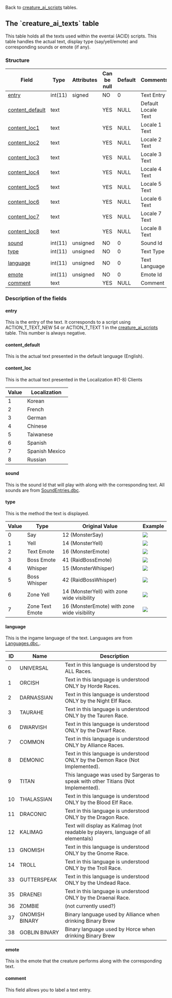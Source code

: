 Back to [creature\_ai\_scripts](creature_ai_scripts) tables.

## The \`creature\_ai\_texts\` table

This table holds all the texts used within the eventai (ACID) scripts.
This table handles the actual text, display type (say/yell/emote) and
corresponding sounds or emote (if any).

### Structure

| Field                                                 | Type    | Attributes | Can be null | Default | Comments            |
| ----------------------------------------------------- | ------- | ---------- | ----------- | ------- | ------------------- |
| [entry](creature_ai_texts#entry)                      | int(11) | signed     | NO          | 0       | Text Entry          |
| [content\_default](creature_ai_texts#content_default) | text    |            | YES         | NULL    | Default Locale Text |
| [content\_loc1](creature_ai_texts#content_loc)        | text    |            | YES         | NULL    | Locale 1 Text       |
| [content\_loc2](creature_ai_texts#content_loc)        | text    |            | YES         | NULL    | Locale 2 Text       |
| [content\_loc3](creature_ai_texts#content_loc)        | text    |            | YES         | NULL    | Locale 3 Text       |
| [content\_loc4](creature_ai_texts#content_loc)        | text    |            | YES         | NULL    | Locale 4 Text       |
| [content\_loc5](creature_ai_texts#content_loc)        | text    |            | YES         | NULL    | Locale 5 Text       |
| [content\_loc6](creature_ai_texts#content_loc)        | text    |            | YES         | NULL    | Locale 6 Text       |
| [content\_loc7](creature_ai_texts#content_loc)        | text    |            | YES         | NULL    | Locale 7 Text       |
| [content\_loc8](creature_ai_texts#content_loc)        | text    |            | YES         | NULL    | Locale 8 Text       |
| [sound](creature_ai_texts#sound)                      | int(11) | unsigned   | NO          | 0       | Sound Id            |
| [type](creature_ai_texts#type)                        | int(11) | unsigned   | NO          | 0       | Text Type           |
| [language](creature_ai_texts#language)                | int(11) | unsigned   | NO          | 0       | Text Language       |
| [emote](creature_ai_texts#emote)                      | int(11) | unsigned   | NO          | 0       | Emote Id            |
| [comment](creature_ai_texts#comment)                  | text    |            | YES         | NULL    | Comment             |

### Description of the fields

#### entry

This is the entry of the text. It corresponds to a script using
ACTION\_T\_TEXT\_NEW 54 or ACTION\_T\_TEXT 1 in the
[creature\_ai\_scripts](creature_ai_scripts) table. This number is
always negative.

#### content\_default

This is the actual text presented in the default language (English).

#### content\_loc

This is the actual text presented in the Localization \#(1-8) Clients

| Value | Localization   |
| ----- | -------------- |
| 1     | Korean         |
| 2     | French         |
| 3     | German         |
| 4     | Chinese        |
| 5     | Taiwanese      |
| 6     | Spanish        |
| 7     | Spanish Mexico |
| 8     | Russian        |

#### sound

This is the sound Id that will play with along with the corresponding
text. All sounds are from [SoundEntries.dbc](SoundEntries.dbc).

#### type

This is the method the text is displayed.

| Value | Type            | Original Value                              | Example                                                                                                                                                                                                                                                                                                                                                                                                                                                        |
| ----- | --------------- | ------------------------------------------- | -------------------------------------------------------------------------------------------------------------------------------------------------------------------------------------------------------------------------------------------------------------------------------------------------------------------------------------------------------------------------------------------------------------------------------------------------------------- |
| 0     | Say             | 12 (MonsterSay)                             | ![](https://api.media.atlassian.com/file/4bb2a4e1-1fdf-4491-8bfb-ffa4dd9c53d1/binary?token=eyJhbGciOiJIUzI1NiJ9.eyJpc3MiOiJmNDFkYTNhMC00MmQ0LTRlNmMtOTFmYS1lNjBlM2UyYzY0ZmYiLCJhY2Nlc3MiOnsidXJuOmZpbGVzdG9yZTpmaWxlOjRiYjJhNGUxLTFmZGYtNDQ5MS04YmZiLWZmYTRkZDljNTNkMSI6WyJyZWFkIl19LCJleHAiOjE2MDg2NDE1MzksIm5iZiI6MTYwODU1ODU1OX0.c3j1IaBEyX8J9Jds2oHu2N9U9iiUIl6dJU6wamkoERk&client=f41da3a0-42d4-4e6c-91fa-e60e3e2c64ff&name=Say.png&max-age=2940)         |
| 1     | Yell            | 14 (MonsterYell)                            | ![](https://api.media.atlassian.com/file/62e7a89e-2f8f-494a-96ac-87f5ca116a08/binary?token=eyJhbGciOiJIUzI1NiJ9.eyJpc3MiOiJmNDFkYTNhMC00MmQ0LTRlNmMtOTFmYS1lNjBlM2UyYzY0ZmYiLCJhY2Nlc3MiOnsidXJuOmZpbGVzdG9yZTpmaWxlOjYyZTdhODllLTJmOGYtNDk0YS05NmFjLTg3ZjVjYTExNmEwOCI6WyJyZWFkIl19LCJleHAiOjE2MDg2NDE1MzksIm5iZiI6MTYwODU1ODU1OX0.0arnB76K2yH988x2Vt-0TozgDNAZurEUc7tHnfsz824&client=f41da3a0-42d4-4e6c-91fa-e60e3e2c64ff&name=Yell.png&max-age=2940)        |
| 2     | Text Emote      | 16 (MonsterEmote)                           | ![](https://api.media.atlassian.com/file/3e5105dc-a309-4147-95b2-cb814a52c247/binary?token=eyJhbGciOiJIUzI1NiJ9.eyJpc3MiOiJmNDFkYTNhMC00MmQ0LTRlNmMtOTFmYS1lNjBlM2UyYzY0ZmYiLCJhY2Nlc3MiOnsidXJuOmZpbGVzdG9yZTpmaWxlOjNlNTEwNWRjLWEzMDktNDE0Ny05NWIyLWNiODE0YTUyYzI0NyI6WyJyZWFkIl19LCJleHAiOjE2MDg2NDE1MzksIm5iZiI6MTYwODU1ODU1OX0.vYh2axnaLgbe9Jp_JFBravCvSgt39DJAM5uvzCCYgT0&client=f41da3a0-42d4-4e6c-91fa-e60e3e2c64ff&name=Emote.png&max-age=2940)       |
| 3     | Boss Emote      | 41 (RaidBossEmote)                          | ![](https://api.media.atlassian.com/file/73565156-c9d9-442c-97a4-6bfdf41f6eaa/binary?token=eyJhbGciOiJIUzI1NiJ9.eyJpc3MiOiJmNDFkYTNhMC00MmQ0LTRlNmMtOTFmYS1lNjBlM2UyYzY0ZmYiLCJhY2Nlc3MiOnsidXJuOmZpbGVzdG9yZTpmaWxlOjczNTY1MTU2LWM5ZDktNDQyYy05N2E0LTZiZmRmNDFmNmVhYSI6WyJyZWFkIl19LCJleHAiOjE2MDg2NDE1MzksIm5iZiI6MTYwODU1ODU1OX0.k0iyrjALeooxc6b9q2UZxH-FHxuPqjHiytj9ovAqVJs&client=f41da3a0-42d4-4e6c-91fa-e60e3e2c64ff&name=BossEmote.png&max-age=2940)   |
| 4     | Whisper         | 15 (MonsterWhisper)                         | ![](https://api.media.atlassian.com/file/f083d843-9783-4ac7-abbd-6dc497b5fefb/binary?token=eyJhbGciOiJIUzI1NiJ9.eyJpc3MiOiJmNDFkYTNhMC00MmQ0LTRlNmMtOTFmYS1lNjBlM2UyYzY0ZmYiLCJhY2Nlc3MiOnsidXJuOmZpbGVzdG9yZTpmaWxlOmYwODNkODQzLTk3ODMtNGFjNy1hYmJkLTZkYzQ5N2I1ZmVmYiI6WyJyZWFkIl19LCJleHAiOjE2MDg2NDE1MzksIm5iZiI6MTYwODU1ODU1OX0.PDxoc8LL1xGmZrJxSdXAMNkVNPtQNa8El9Y7zGgOG88&client=f41da3a0-42d4-4e6c-91fa-e60e3e2c64ff&name=Whisper.png&max-age=2940)     |
| 5     | Boss Whisper    | 42 (RaidBossWhisper)                        | ![](https://api.media.atlassian.com/file/9e81e115-8dc0-4f6b-bf03-478d4254c0e5/binary?token=eyJhbGciOiJIUzI1NiJ9.eyJpc3MiOiJmNDFkYTNhMC00MmQ0LTRlNmMtOTFmYS1lNjBlM2UyYzY0ZmYiLCJhY2Nlc3MiOnsidXJuOmZpbGVzdG9yZTpmaWxlOjllODFlMTE1LThkYzAtNGY2Yi1iZjAzLTQ3OGQ0MjU0YzBlNSI6WyJyZWFkIl19LCJleHAiOjE2MDg2NDE1MzksIm5iZiI6MTYwODU1ODU1OX0.XkTx1o4J7x6iaNYvFmTjo8BzDwIYVGl70faJB4AiMJE&client=f41da3a0-42d4-4e6c-91fa-e60e3e2c64ff&name=BossWhisper.png&max-age=2940) |
| 6     | Zone Yell       | 14 (MonsterYell) with zone wide visibility  | ![](https://api.media.atlassian.com/file/62e7a89e-2f8f-494a-96ac-87f5ca116a08/binary?token=eyJhbGciOiJIUzI1NiJ9.eyJpc3MiOiJmNDFkYTNhMC00MmQ0LTRlNmMtOTFmYS1lNjBlM2UyYzY0ZmYiLCJhY2Nlc3MiOnsidXJuOmZpbGVzdG9yZTpmaWxlOjYyZTdhODllLTJmOGYtNDk0YS05NmFjLTg3ZjVjYTExNmEwOCI6WyJyZWFkIl19LCJleHAiOjE2MDg2NDE1MzksIm5iZiI6MTYwODU1ODU1OX0.0arnB76K2yH988x2Vt-0TozgDNAZurEUc7tHnfsz824&client=f41da3a0-42d4-4e6c-91fa-e60e3e2c64ff&name=Yell.png&max-age=2940)        |
| 7     | Zone Text Emote | 16 (MonsterEmote) with zone wide visibility | ![](https://api.media.atlassian.com/file/3e5105dc-a309-4147-95b2-cb814a52c247/binary?token=eyJhbGciOiJIUzI1NiJ9.eyJpc3MiOiJmNDFkYTNhMC00MmQ0LTRlNmMtOTFmYS1lNjBlM2UyYzY0ZmYiLCJhY2Nlc3MiOnsidXJuOmZpbGVzdG9yZTpmaWxlOjNlNTEwNWRjLWEzMDktNDE0Ny05NWIyLWNiODE0YTUyYzI0NyI6WyJyZWFkIl19LCJleHAiOjE2MDg2NDE1MzksIm5iZiI6MTYwODU1ODU1OX0.vYh2axnaLgbe9Jp_JFBravCvSgt39DJAM5uvzCCYgT0&client=f41da3a0-42d4-4e6c-91fa-e60e3e2c64ff&name=Emote.png&max-age=2940)   |

#### language

This is the ingame language of the text. Languages are from
[Languages.dbc.](Languages.dbc).

| ID | Name           | Description                                                                        |
| -- | -------------- | ---------------------------------------------------------------------------------- |
| 0  | UNIVERSAL      | Text in this language is understood by ALL Races.                                  |
| 1  | ORCISH         | Text in this language is understood ONLY by Horde Races.                           |
| 2  | DARNASSIAN     | Text in this language is understood ONLY by the Night Elf Race.                    |
| 3  | TAURAHE        | Text in this language is understood ONLY by the Tauren Race.                       |
| 6  | DWARVISH       | Text in this language is understood ONLY by the Dwarf Race.                        |
| 7  | COMMON         | Text in this language is understood ONLY by Alliance Races.                        |
| 8  | DEMONIC        | Text in this language is understood ONLY by the Demon Race (Not Implemented).      |
| 9  | TITAN          | This language was used by Sargeras to speak with other Titians (Not Implemented).  |
| 10 | THALASSIAN     | Text in this language is understood ONLY by the Blood Elf Race.                    |
| 11 | DRACONIC       | Text in this language is understood ONLY by the Dragon Race.                       |
| 12 | KALIMAG        | Text will display as Kalimag (not readable by players, language of all elementals) |
| 13 | GNOMISH        | Text in this language is understood ONLY by the Gnome Race.                        |
| 14 | TROLL          | Text in this language is understood ONLY by the Troll Race.                        |
| 33 | GUTTERSPEAK    | Text in this language is understood ONLY by the Undead Race.                       |
| 35 | DRAENEI        | Text in this language is understood ONLY by the Draenai Race.                      |
| 36 | ZOMBIE         | (not currently used?)                                                              |
| 37 | GNOMISH BINARY | Binary language used by Alliance when drinking Binary Brew                         |
| 38 | GOBLIN BINARY  | Binary language used by Horce when drinking Binary Brew                            |

#### emote

This is the emote that the creature performs along with the
corresponding text.

#### comment

This field allows you to label a text entry.
